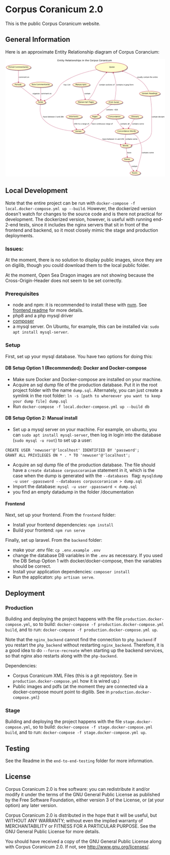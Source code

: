 
# Corpus Coranicum 2.0

This is the public Corpus Coranicum website.

## General Information


Here is an approximate Entity Relationship diagram of Corpus Corancium: 

![Entity Relationship Diagram](documentation/ER-Diagram.png)

## Local Development

Note that the entire project can be run with `docker-compose -f local.docker-compose.yml up --build`.  However, the dockerized version doesn't watch for changes to the source code and is there not practical for development.  The dockerized version, however, is useful with running end-2-end tests, since it includes the nginx servers that sit in front of the frontend and backend, so it most closely mimic the stage and production deployments.


### Issues:

At the moment, there is no solution to display public images, since they are on digilib, though you could download them to the local public folder.

At the moment, Open Sea Dragon images are not showing because the Cross-Origin-Header does not seem to be set correctly.

### Prerequisites

+ node and npm: it is recommended to install these with [nvm](https://github.com/nvm-sh/nvm). See [frontend readme](frontend/README.md) for more details.
+ php8 and a php mysql driver
+ [composer](https://getcomposer.org/doc/00-intro.md)
+ a mysql server. On Ubuntu, for example, this can be installed via: `sudo apt install mysql-server`.

### Setup

First, set up your mysql database. You have two options for doing this:

#### DB Setup Option 1 (Recommended): Docker and Docker-compose
+ Make sure Docker and Docker-compose are installed on your machine.
+ Acquire an sql dump file of the production database. Put it in the root project folder with the name `dump.sql`. Alternately, you can just create a symlink in the root folder: `ln -s [path to whereever you want to keep your dump file] dump.sql`
+ Run `docker-compose -f local.docker-compose.yml up --build db`

#### DB Setup Option 2: Manual install
+ Set up a mysql server on your machine.  For example, on ubuntu, you can `sudo apt install mysql-server`, then log in login into the database (`sudo mysql -u root`) to set up a user:
```
CREATE USER 'newuser'@'localhost' IDENTIFIED BY 'password';
GRANT ALL PRIVILEGES ON * . * TO 'newuser'@'localhost';
```
+ Acquire an sql dump file of the production database.  The file should have a `create database corpuscoranium` statement in it, which is the case when the dump is generated with the `--databases ` flag: `mysqldump -u user -ppassword --databases corpuscoranicum > dump.sql`
+ Import the database: `mysql -u user -ppassword < dump.sql`
+ you find an empty datadump in the folder /documentation

#### Frontend

Next, set up your frontend. From the `frontend` folder:
+ Install your frontend dependencies: `npm install`
+ Build your frontend: `npm run serve`

Finally, set up laravel. From the `backend` folder:
+ make your .env file: `cp .env.example .env`
+ change the database DB variables in the `.env` as necessary. If you used the DB Setup Option 1 with docker/docker-compose, then the variables should be correct.
+ Install your application dependencies: `composer install`
+ Run the applicaton: `php artisan serve`.

## Deployment

### Production

Building and deploying the project happens with the file `production.docker-compose.yml`, so to build:
`docker-compose -f production.docker-compose.yml build`, and to run: `docker-compose -f production.docker-compose.yml up`.

Note that the `nginx_backend` cannot find the connection to `php_backend` if you restart the `php_backend` without restarting `nginx_backend`.  Therefore, it is a good idea to do `--force-recreate` when starting up the backend services, so that nginx also restarts along with the `php-backend`.

Dependencies:
* Corpus Coranicum XML Files (this is a git repoistory. See in `production.docker-compose.yml` how it is wired up.)
* Public images and pdfs (at the moment they are connected via a docker-compose mount point to digilib. See in `production.docker-compose.yml`)

### Stage

Building and deploying the project happens with the file `stage.docker-compose.yml`, so to build:
`docker-compose -f stage.docker-compose.yml build`, and to run: `docker-compose -f stage.docker-compose.yml up`.

## Testing

See the Readme in the `end-to-end-testing` folder for more information.

## License

Corpus Coranicum 2.0 is free software: you can redistribute it and/or modify it under the terms of the GNU General Public License as published by the Free Software Foundation, either version 3 of the License, or (at your option) any later version.

Corpus Coranicum 2.0 is distributed in the hope that it will be useful, but WITHOUT ANY WARRANTY; without even the implied warranty of MERCHANTABILITY or FITNESS FOR A PARTICULAR PURPOSE. See the GNU General Public License for more details.

You should have received a copy of the GNU General Public License along with Corpus Coranicum 2.0. If not, see http://www.gnu.org/licenses/.
